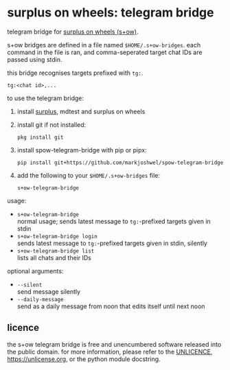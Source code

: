# surplus on wheels: telegram bridge

telegram bridge for
[surplus on wheels (s+ow)](https://github.com/markjoshwel/surplus#on-termux-surplus-on-wheels).

s+ow bridges are defined in a file named `$HOME/.s+ow-bridges`. each command in the file is
ran, and comma-seperated target chat IDs are passed using stdin.

this bridge recognises targets prefixed with `tg:`.

```text
tg:<chat id>,...
```

to use the telegram bridge:

1. install [surplus](https://github.com/markjoshwel/surplus), mdtest and surplus on wheels

2. install git if not installed:

   ```text
   pkg install git
   ```

3. install spow-telegram-bridge with pip or pipx:

   ```text
   pip install git+https://github.com/markjoshwel/spow-telegram-bridge
   ```

4. add the following to your `$HOME/.s+ow-bridges` file:

   ```text
   s+ow-telegram-bridge
   ```

usage:

- `s+ow-telegram-bridge`  
  normal usage; sends latest message to `tg:`-prefixed targets given in stdin
- `s+ow-telegram-bridge login`  
  sends latest message to `tg:`-prefixed targets given in stdin, silently
- `s+ow-telegram-bridge list`  
  lists all chats and their IDs

optional arguments:

- `--silent`  
  send message silently
- `--daily-message`  
  send as a daily message from noon that edits itself until next noon

## licence

the s+ow telegram bridge is free and unencumbered software released into the public
domain. for more information, please refer to the [UNLICENCE](/UNLICENCE),
<https://unlicense.org>, or the python module docstring.
